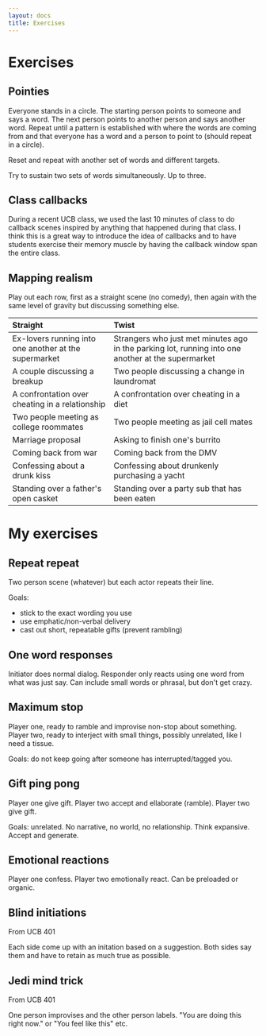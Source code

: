 ```yaml
---
layout: docs
title: Exercises
---
```


# Exercises

## Pointies

Everyone stands in a circle. The starting person points to someone and says a word. The next person points to another person and says another word. Repeat until a pattern is established with where the words are coming from and that everyone has a word and a person to point to \(should repeat in a circle\).

Reset and repeat with another set of words and different targets.

Try to sustain two sets of words simultaneously. Up to three.

## Class callbacks

During a recent UCB class, we used the last 10 minutes of class to do callback scenes inspired by anything that happened during that class. I think this is a great way to introduce the idea of callbacks and to have students exercise their memory muscle by having the callback window span the entire class.

## Mapping realism

Play out each row, first as a straight scene \(no comedy\), then again with the same level of gravity but discussing something else.

| Straight | Twist |
| :--- | :--- |
| Ex-lovers running into one another at the supermarket | Strangers who just met minutes ago in the parking lot, running into one another at the supermarket |
| A couple discussing a breakup | Two people discussing a change in laundromat |
| A confrontation over cheating in a relationship | A confrontation over cheating in a diet |
| Two people meeting as college roommates | Two people meeting as jail cell mates |
| Marriage proposal | Asking to finish one's burrito |
| Coming back from war | Coming back from the DMV |
| Confessing about a drunk kiss | Confessing about drunkenly purchasing a yacht |
| Standing over a father's open casket | Standing over a party sub that has been eaten |


# My exercises

## Repeat repeat

Two person scene (whatever) but each actor repeats their line.

Goals:
- stick to the exact wording you use
- use emphatic/non-verbal delivery
- cast out short, repeatable gifts (prevent rambling)

## One word responses

Initiator does normal dialog. Responder only reacts using one word from what was just say. Can include small words or phrasal, but don't get crazy.

## Maximum stop

Player one, ready to ramble and improvise non-stop about something. Player two, ready to interject with small things, possibly unrelated, like I need a tissue.

Goals: do not keep going after someone has interrupted/tagged you.

## Gift ping pong

Player one give gift. Player two accept and ellaborate (ramble). Player two give gift.

Goals: unrelated. No narrative, no world, no relationship. Think expansive. Accept and generate.

## Emotional reactions

Player one confess. Player two emotionally react. Can be preloaded or organic.

## Blind initiations

From UCB 401

Each side come up with an initation based on a suggestion. Both sides say them and have to retain as much true as possible.

## Jedi mind trick

From UCB 401

One person improvises and the other person labels. "You are doing this right now." or "You feel like this" etc.
